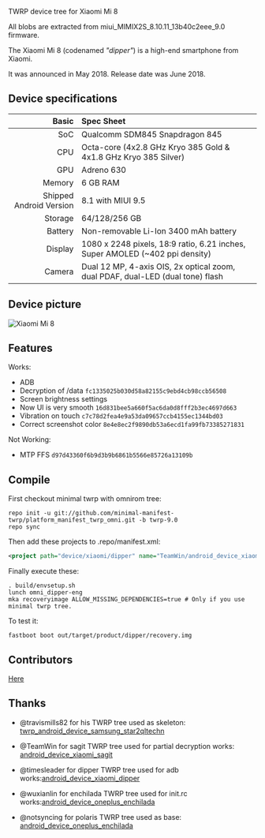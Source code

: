 TWRP device tree for Xiaomi Mi 8

All blobs are extracted from miui_MIMIX2S_8.10.11_13b40c2eee_9.0 firmware.

The Xiaomi Mi 8 (codenamed _"dipper"_) is a high-end smartphone from Xiaomi.

It was announced in May 2018. Release date was June 2018.

## Device specifications

Basic   | Spec Sheet
-------:|:-------------------------
SoC     | Qualcomm SDM845 Snapdragon 845
CPU     | Octa-core (4x2.8 GHz Kryo 385 Gold & 4x1.8 GHz Kryo 385 Silver)
GPU     | Adreno 630
Memory  | 6 GB RAM
Shipped Android Version | 8.1 with MIUI 9.5
Storage | 64/128/256 GB
Battery | Non-removable Li-Ion 3400 mAh battery
Display | 1080 x 2248 pixels, 18:9 ratio, 6.21 inches, Super AMOLED (~402 ppi density)
Camera  | Dual 12 MP, 4-axis OIS, 2x optical zoom, dual PDAF, dual-LED (dual tone) flash

## Device picture

![Xiaomi Mi 8](https://cdn2.gsmarena.com/vv/pics/xiaomi/xiaomi-mi8-2.jpg)

## Features

Works:

- ADB
- Decryption of /data `fc1335025b030d58a82155c9ebd4cb98ccb56508`
- Screen brightness settings
- Now UI is very smooth `16d831bee5a660f5ac6da0d8fff2b3ec4697d663`
- Vibration on touch `c7c78d2fea4e9a53da09657ccb4155ec1344bd03`
- Correct screenshot color `8e4e8ec2f9890db53a6ecd1fa99fb73385271831`

Not Working:

- MTP FFS `d97d43360f6b9d3b9b6861b5566e85726a13109b`

## Compile

First checkout minimal twrp with omnirom tree:

```
repo init -u git://github.com/minimal-manifest-twrp/platform_manifest_twrp_omni.git -b twrp-9.0
repo sync
```

Then add these projects to .repo/manifest.xml:

```xml
<project path="device/xiaomi/dipper" name="TeamWin/android_device_xiaomi_dipper" remote="github" revision="android-9.0" />
```

Finally execute these:

```
. build/envsetup.sh
lunch omni_dipper-eng
mka recoveryimage ALLOW_MISSING_DEPENDENCIES=true # Only if you use minimal twrp tree.
```

To test it:

```
fastboot boot out/target/product/dipper/recovery.img
```
## Contributors

[Here](https://github.com/TeamWin/android_device_xiaomi_dipper/graphs/contributors)

## Thanks

- @travismills82 for his TWRP tree used as skeleton: [twrp_android_device_samsung_star2qltechn](https://github.com/travismills82/twrp_android_device_samsung_star2qltechn)

- @TeamWin for sagit TWRP tree used for partial decryption works: [android_device_xiaomi_sagit](https://github.com/TeamWin/android_device_xiaomi_sagit)

- @timesleader for dipper TWRP tree used for adb works:[android_device_xiaomi_dipper](https://github.com/timesleader/android_device_xiaomi_dipper)

- @wuxianlin for enchilada TWRP tree used for init.rc works:[android_device_oneplus_enchilada](https://github.com/TeamWin/android_device_oneplus_enchilada)

- @notsyncing for polaris TWRP tree used as base: [android_device_oneplus_enchilada](https://github.com/notsyncing/android_device_xiaomi_polaris)
